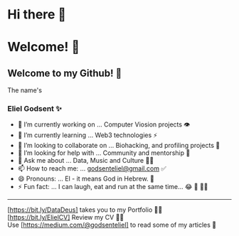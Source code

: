 # Hi there 👋
# Welcome! 🤗 
## Welcome to my Github! 🥳
The name's
### Eliel Godsent ✨

- 🔭 I’m currently working on ... Computer Viosion projects 👁 
- 🌱 I’m currently learning ... Web3 technologies ⚡️ 
- 👯 I’m looking to collaborate on ... Biohacking, and profiling projects 🚀 
- 🤔 I’m looking for help with ... Community and mentorship 🎤
- 💬 Ask me about ... Data, Music and Culture 🤌🏾
- 📫 How to reach me: ... godsenteliel@gmail.com ✅
- 😄 Pronouns: ... El - it means God in Hebrew. 👑 
- ⚡ Fun fact: ... I can laugh, eat and run at the same time... 😂 🍲 🏃‍♀️ 

__________________________________________________________________________________________________________________________________________________________

[https://bit.ly/DataDeus] takes you to my Portfolio 👍🏾
<br>
[https://bit.ly/ElielCV] Review my CV 🙌🏾
<br>
Use [https://medium.com/@godsenteliel] to read some of my articles 👀 

